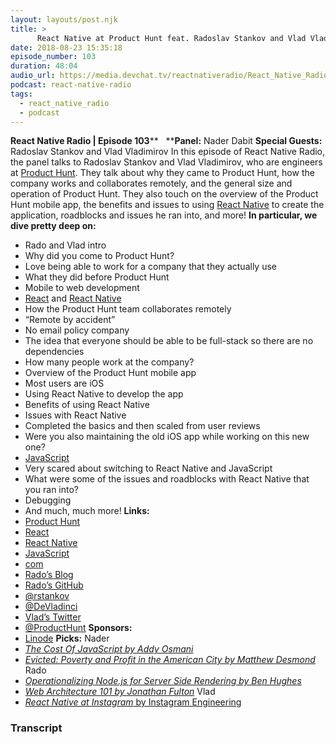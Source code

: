 ```yaml
---
layout: layouts/post.njk
title: >
      React Native at Product Hunt feat. Radoslav Stankov and Vlad Vladimirov
date: 2018-08-23 15:35:18
episode_number: 103
duration: 48:04
audio_url: https://media.devchat.tv/reactnativeradio/React_Native_Radio_Episode_103.mp3
podcast: react-native-radio
tags: 
  - react_native_radio
  - podcast
---
```


 **React Native Radio | Episode 103**** &nbsp; ****Panel:** Nader Dabit **Special Guests:** Radoslav Stankov and Vlad Vladimirov In this episode of React Native Radio, the panel talks to Radoslav Stankov and Vlad Vladimirov, who are engineers at [Product Hunt](https://www.producthunt.com/). They talk about why they came to Product Hunt, how the company works and collaborates remotely, and the general size and operation of Product Hunt. They also touch on the overview of the Product Hunt mobile app, the benefits and issues to using [React Native](https://facebook.github.io/react-native/) to create the application, roadblocks and issues he ran into, and more! **In particular, we dive pretty deep on:**
- Rado and Vlad intro
- Why did you come to Product Hunt?
- Love being able to work for a company that they actually use
- What they did before Product Hunt
- Mobile to web development
- [React](https://reactjs.org/) and [React Native](https://facebook.github.io/react-native/)
- How the Product Hunt team collaborates remotely
- “Remote by accident”
- No email policy company
- The idea that everyone should be able to be full-stack so there are no dependencies
- How many people work at the company?
- Overview of the Product Hunt mobile app
- Most users are iOS
- Using React Native to develop the app
- Benefits of using React Native
- Issues with React Native
- Completed the basics and then scaled from user reviews
- Were you also maintaining the old iOS app while working on this new one?
- [JavaScript](https://www.javascript.com/)
- Very scared about switching to React Native and JavaScript
- What were some of the issues and roadblocks with React Native that you ran into?
- Debugging
- And much, much more!
**Links:**
- [Product Hunt](https://www.producthunt.com/)
- [React](https://reactjs.org/)
- [React Native](https://facebook.github.io/react-native/)
- [JavaScript](https://www.javascript.com/)
- [com](http://rstankov.com/)
- [Rado’s Blog](http://blog.rstankov.com/)
- [Rado’s GitHub](https://github.com/rstankov)
- [@rstankov](https://twitter.com/rstankov)
- [@DeVladinci](https://twitter.com/DeVladinci)
- [Vlad’s Twitter](https://github.com/devladinci)
- [@ProductHunt](https://twitter.com/ProductHunt)
**Sponsors:**
- [Linode](https://promo.linode.com/reactnativeradio/)
**Picks:** Nader
- _[The Cost Of JavaScript by Addy Osmani](https://medium.com/dev-channel/the-cost-of-javascript-84009f51e99e)_
- _[Evicted: Poverty and Profit in the American City by Matthew Desmond](https://www.amazon.com/Evicted-Poverty-Profit-American-City/dp/0553447459)_
Rado
- _[Operationalizing Node.js for Server Side Rendering by Ben Hughes](https://medium.com/airbnb-engineering/operationalizing-node-js-for-server-side-rendering-c5ba718acfc9)_
- _[Web Architecture 101 by Jonathan Fulton](https://engineering.videoblocks.com/web-architecture-101-a3224e126947)_
Vlad
- [_React Native at Instagram_ by Instagram Engineering](https://instagram-engineering.com/react-native-at-instagram-dd828a9a90c7)


### Transcript


